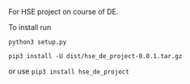 For HSE project on course of DE.

To install run

```python3 setup.py```

```pip3 install -U dist/hse_de_project-0.0.1.tar.gz ``` 

or use 
```pip3 install hse_de_project```
